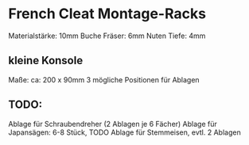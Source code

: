 # French Cleat Montage-Racks

Materialstärke: 10mm Buche
Fräser: 6mm
Nuten Tiefe: 4mm

## kleine Konsole

Maße: ca: 200 x 90mm
3 mögliche Positionen für Ablagen


## TODO:

Ablage für Schraubendreher (2 Ablagen je 6 Fächer)
Ablage für Japansägen: 6-8 Stück, TODO
Ablage für Stemmeisen, evtl. 2 Ablagen
 
